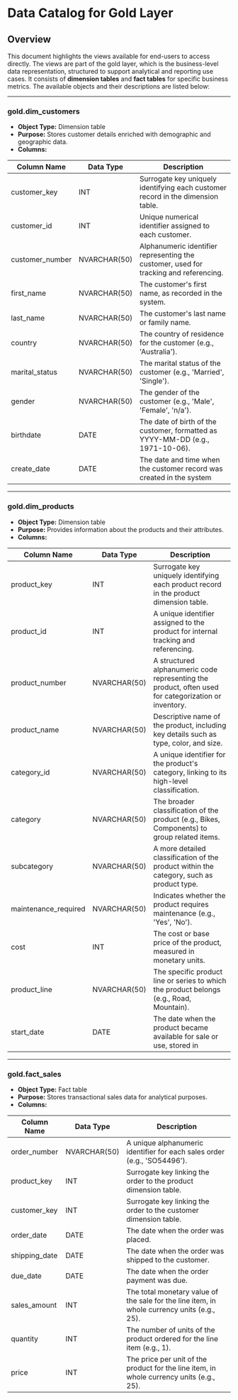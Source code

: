 
# Data Catalog for Gold Layer

## Overview
This document highlights the views available for end-users to access directly. The views are part of the gold layer, which is the business-level data representation, structured to support analytical and reporting use cases. It consists of **dimension tables** and **fact tables** for specific business metrics. The available objects and their descriptions are listed below:

---

### **gold.dim_customers**
- **Object Type:** Dimension table
- **Purpose:** Stores customer details enriched with demographic and geographic data.
- **Columns:**

| Column Name      | Data Type     | Description                                                                                   |
|------------------|---------------|-----------------------------------------------------------------------------------------------|
| customer_key     | INT           | Surrogate key uniquely identifying each customer record in the dimension table.               |
| customer_id      | INT           | Unique numerical identifier assigned to each customer.                                        |
| customer_number  | NVARCHAR(50)  | Alphanumeric identifier representing the customer, used for tracking and referencing.         |
| first_name       | NVARCHAR(50)  | The customer's first name, as recorded in the system.                                         |
| last_name        | NVARCHAR(50)  | The customer's last name or family name.                                                      |
| country          | NVARCHAR(50)  | The country of residence for the customer (e.g., 'Australia').                                |
| marital_status   | NVARCHAR(50)  | The marital status of the customer (e.g., 'Married', 'Single').                               |
| gender           | NVARCHAR(50)  | The gender of the customer (e.g., 'Male', 'Female', 'n/a').                                   |
| birthdate        | DATE          | The date of birth of the customer, formatted as YYYY-MM-DD (e.g., 1971-10-06).                |
| create_date      | DATE          | The date and time when the customer record was created in the system                          |

---

### **gold.dim_products**
- **Object Type:** Dimension table
- **Purpose:** Provides information about the products and their attributes.
- **Columns:**

| Column Name         | Data Type     | Description                                                                                           |
|---------------------|---------------|-------------------------------------------------------------------------------------------------------|
| product_key         | INT           | Surrogate key uniquely identifying each product record in the product dimension table.                |
| product_id          | INT           | A unique identifier assigned to the product for internal tracking and referencing.                    |
| product_number      | NVARCHAR(50)  | A structured alphanumeric code representing the product, often used for categorization or inventory.  |
| product_name        | NVARCHAR(50)  | Descriptive name of the product, including key details such as type, color, and size.                 |
| category_id         | NVARCHAR(50)  | A unique identifier for the product's category, linking to its high-level classification.             |
| category            | NVARCHAR(50)  | The broader classification of the product (e.g., Bikes, Components) to group related items.           |
| subcategory         | NVARCHAR(50)  | A more detailed classification of the product within the category, such as product type.              |
| maintenance_required| NVARCHAR(50)  | Indicates whether the product requires maintenance (e.g., 'Yes', 'No').                               |
| cost                | INT           | The cost or base price of the product, measured in monetary units.                                    |
| product_line        | NVARCHAR(50)  | The specific product line or series to which the product belongs (e.g., Road, Mountain).              |
| start_date          | DATE          | The date when the product became available for sale or use, stored in                                 |

---

### **gold.fact_sales**
- **Object Type:** Fact table
- **Purpose:** Stores transactional sales data for analytical purposes.
- **Columns:**

| Column Name     | Data Type     | Description                                                                                   |
|-----------------|---------------|-----------------------------------------------------------------------------------------------|
| order_number    | NVARCHAR(50)  | A unique alphanumeric identifier for each sales order (e.g., 'SO54496').                      |
| product_key     | INT           | Surrogate key linking the order to the product dimension table.                               |
| customer_key    | INT           | Surrogate key linking the order to the customer dimension table.                              |
| order_date      | DATE          | The date when the order was placed.                                                           |
| shipping_date   | DATE          | The date when the order was shipped to the customer.                                          |
| due_date        | DATE          | The date when the order payment was due.                                                      |
| sales_amount    | INT           | The total monetary value of the sale for the line item, in whole currency units (e.g., 25).   |
| quantity        | INT           | The number of units of the product ordered for the line item (e.g., 1).                       |
| price           | INT           | The price per unit of the product for the line item, in whole currency units (e.g., 25).      |
